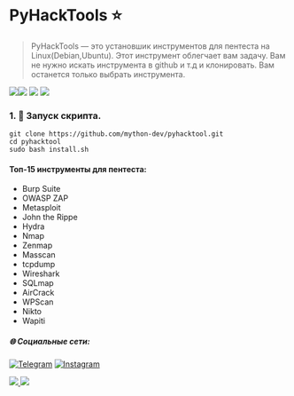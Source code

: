 # PyHackTools ⭐️

>PyHackTools — это установшик инструментов для  пентеста на Linux(Debian,Ubuntu). Этот инструмент облегчает вам задачу. Вам не нужно  искать инструмента в github и т.д и клонировать. Вам останется только выбрать  инструмента.
>

![](https://img.shields.io/badge/Python-3-blue)![](https://img.shields.io/badge/bash-dark)
![](https://img.shields.io/badge/platform-Linux%20%7C%20Debian%20%7C%20Ubuntu-blue)
![](https://img.shields.io/github/last-commit/mython-dev/pyhacktool)

### 1. 📝 Запуск скрипта.
```
git clone https://github.com/mython-dev/pyhacktool.git
cd pyhacktool
sudo bash install.sh
```

#### Топ-15 инструменты для пентеста:

- Burp Suite
- OWASP ZAP
- Metasploit
- John the Rippe
- Hydra
- Nmap
- Zenmap
- Masscan
- tcpdump
- Wireshark
- SQLmap
- AirCrack
- WPScan
- Nikto
- Wapiti

##### 🌐 Социальные сети:

[![Telegram](https://img.shields.io/badge/-Telegram-090909?style=for-the-badge&logo=telegram&logoColor=27A0D9)](https://t.me/myth_dev)
[![Instagram](https://img.shields.io/badge/-Instagram-090909?style=for-the-badge&logo=instagram&logoColor=B4068E)](https://www.instagram.com/mython_dev/)

<a href="https://mython.uz/" target="_blank">
   <img src="https://img.shields.io/badge/-mython.uz-black?logo=dialogflow&style=for-the-badge">
</a>
<a href="mailto:miton0030@gmail.com" target="_blank"><img src="https://img.shields.io/badge/Email-miton0030@gmail.com-teal?style=for-the-badge&logo=gmail"></a>
